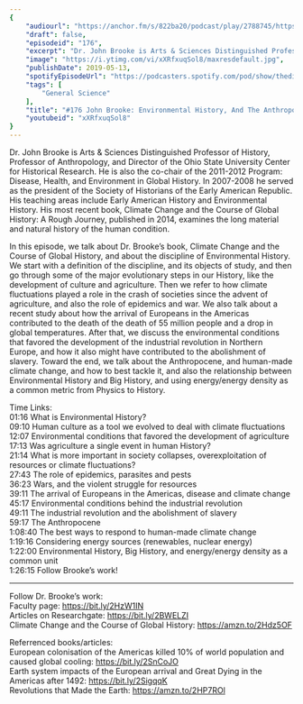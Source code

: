```yaml
---
{
	"audiourl": "https://anchor.fm/s/822ba20/podcast/play/2788745/https%3A%2F%2Fd3ctxlq1ktw2nl.cloudfront.net%2Fproduction%2F2019-2-30%2F12145720-44100-2-db640823b88fe.m4a",
	"draft": false,
	"episodeid": "176",
	"excerpt": "Dr. John Brooke is Arts & Sciences Distinguished Professor of History, Professor of Anthropology, and Director of the Ohio State University Center for Historical Research. He is also the co-chair of the 2011-2012 Program: Disease, Health, and Environment in Global History. In 2007-2008 he served as the president of the Society of Historians of the Early American Republic. His teaching areas include Early American History and Environmental History. His most recent book, Climate Change and the Course of Global History: A Rough Journey, published in 2014, examines the long material and natural history of the human condition.",
	"image": "https://i.ytimg.com/vi/xXRfxuqSol8/maxresdefault.jpg",
	"publishDate": 2019-05-13,
	"spotifyEpisodeUrl": "https://podcasters.spotify.com/pod/show/thedissenter/episodes/176-John-Brooke-Environmental-History--And-The-Anthropocene-e3jju9",
	"tags": [
		"General Science"
	],
	"title": "#176 John Brooke: Environmental History, And The Anthropocene",
	"youtubeid": "xXRfxuqSol8"
}
---
```

Dr. John Brooke is Arts & Sciences Distinguished Professor of History, Professor of Anthropology, and Director of the Ohio State University Center for Historical Research. He is also the co-chair of the 2011-2012 Program: Disease, Health, and Environment in Global History. In 2007-2008 he served as the president of the Society of Historians of the Early American Republic. His teaching areas include Early American History and Environmental History. His most recent book, Climate Change and the Course of Global History: A Rough Journey, published in 2014, examines the long material and natural history of the human condition.

In this episode, we talk about Dr. Brooke’s book, Climate Change and the Course of Global History, and about the discipline of Environmental History. We start with a definition of the discipline, and its objects of study, and then go through some of the major evolutionary steps in our History, like the development of culture and agriculture. Then we refer to how climate fluctuations played a role in the crash of societies since the advent of agriculture, and also the role of epidemics and war. We also talk about a recent study about how the arrival of Europeans in the Americas contributed to the death of the death of 55 million people and a drop in global temperatures. After that, we discuss the environmental conditions that favored the development of the industrial revolution in Northern Europe, and how it also might have contributed to the abolishment of slavery. Toward the end, we talk about the Anthropocene, and human-made climate change, and how to best tackle it, and also the relationship between Environmental History and Big History, and using energy/energy density as a common metric from Physics to History.

Time Links:  
<time>01:16</time> What is Environmental History?  
<time>09:10</time> Human culture as a tool we evolved to deal with climate fluctuations                           
<time>12:07</time> Environmental conditions that favored the development of agriculture                             
<time>17:13</time> Was agriculture a single event in human History?                           
<time>21:14</time> What is more important in society collapses, overexploitation of resources or climate fluctuations?                          
<time>27:43</time> The role of epidemics, parasites and pests                        
<time>36:23</time> Wars, and the violent struggle for resources              
<time>39:11</time> The arrival of Europeans in the Americas, disease and climate change        
<time>45:17</time> Environmental conditions behind the industrial revolution          
<time>49:11</time> The industrial revolution and the abolishment of slavery    
<time>59:17</time> The Anthropocene   
<time>1:08:40</time> The best ways to respond to human-made climate change  
<time>1:19:16</time> Considering energy sources (renewables, nuclear energy)  
<time>1:22:00</time> Environmental History, Big History, and energy/energy density as a common unit       
<time>1:26:15</time> Follow Brooke’s work!

---

Follow Dr. Brooke’s work:  
Faculty page: https://bit.ly/2HzW1IN  
Articles on Researchgate: https://bit.ly/2BWELZI  
Climate Change and the Course of Global History: https://amzn.to/2Hdz5OF

Referrenced books/articles:  
European colonisation of the Americas killed 10% of world population and caused global cooling: https://bit.ly/2SnCoJO  
Earth system impacts of the European arrival and Great Dying in the Americas after 1492: https://bit.ly/2SigqqK  
Revolutions that Made the Earth: https://amzn.to/2HP7ROl

